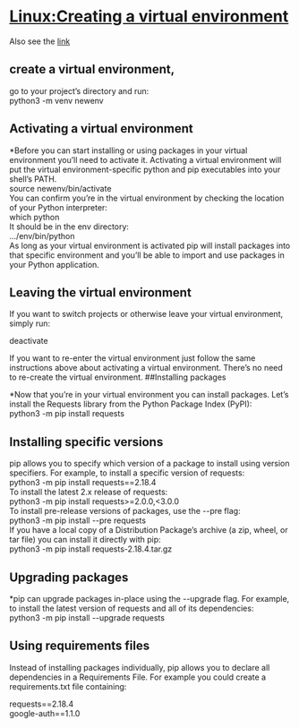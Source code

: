 # [Linux:Creating a virtual environment](https://packaging.python.org/en/latest/guides/installing-using-pip-and-virtual-environments/#creating-a-virtual-environment)
Also see the [link](https://code.visualstudio.com/docs/python/environments#_global-virtual-and-conda-environments)
## create a virtual environment, 
go to your project’s directory and run:<br> python3 -m venv newenv<br>
## Activating a virtual environment
*Before you can start installing or using packages in your virtual environment you’ll need to activate it. 
Activating a virtual environment will put the virtual environment-specific python and pip executables into your shell’s PATH.<br>
source newenv/bin/activate<br>
You can confirm you’re in the virtual environment by checking the location of your Python interpreter:<br>
which python<br>
It should be in the env directory:<br>
.../env/bin/python<br>
As long as your virtual environment is activated pip will install packages into that specific environment and you’ll be able to import and use packages in your Python application.
## Leaving the virtual environment<br>

If you want to switch projects or otherwise leave your virtual environment, simply run:<br>

deactivate<br>

If you want to re-enter the virtual environment just follow the same instructions above about activating a virtual environment. There’s no need to re-create the virtual environment.
##Installing packages

*Now that you’re in your virtual environment you can install packages. Let’s install the Requests library from the Python Package Index (PyPI):<br>
python3 -m pip install requests<br>
## Installing specific versions

pip allows you to specify which version of a package to install using version specifiers. For example, to install a specific version of requests:<br>
python3 -m pip install requests==2.18.4<br>
To install the latest 2.x release of requests:<br>
python3 -m pip install requests>=2.0.0,<3.0.0<br>
To install pre-release versions of packages, use the --pre flag:<br>
python3 -m pip install --pre requests<br>
If you have a local copy of a Distribution Package’s archive (a zip, wheel, or tar file) you can install it directly with pip:<br>
python3 -m pip install requests-2.18.4.tar.gz<br>
## Upgrading packages

*pip can upgrade packages in-place using the --upgrade flag. For example, to install the latest version of requests and all of its dependencies:<br>
python3 -m pip install --upgrade requests<br>
## Using requirements files
Instead of installing packages individually, pip allows you to declare all dependencies in a Requirements File. For example you could create a requirements.txt file containing:<br>

requests==2.18.4<br>
google-auth==1.1.0<br>




